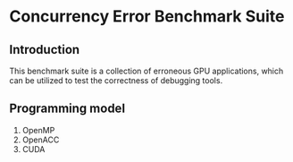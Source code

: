 # Concurrency Error Benchmark Suite
## Introduction
This benchmark suite is a collection of erroneous GPU applications, which can be utilized to test the correctness of debugging tools.

## Programming model
1. OpenMP
2. OpenACC
3. CUDA
